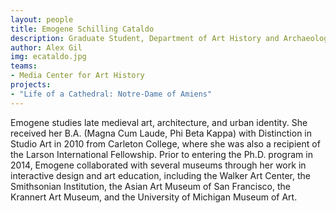 ```yaml
---
layout: people
title: Emogene Schilling Cataldo	
description: Graduate Student, Department of Art History and Archaeology
author: Alex Gil
img: ecataldo.jpg
teams:
- Media Center for Art History
projects:
- "Life of a Cathedral: Notre-Dame of Amiens"
---
```


Emogene studies late medieval art, architecture, and urban identity. She received her B.A. (Magna Cum Laude, Phi Beta Kappa) with Distinction in Studio Art in 2010 from Carleton College, where she was also a recipient of the Larson International Fellowship. Prior to entering the Ph.D. program in 2014, Emogene collaborated with several museums through her work in interactive design and art education, including the Walker Art Center, the Smithsonian Institution, the Asian Art Museum of San Francisco, the Krannert Art Museum, and the University of Michigan Museum of Art.